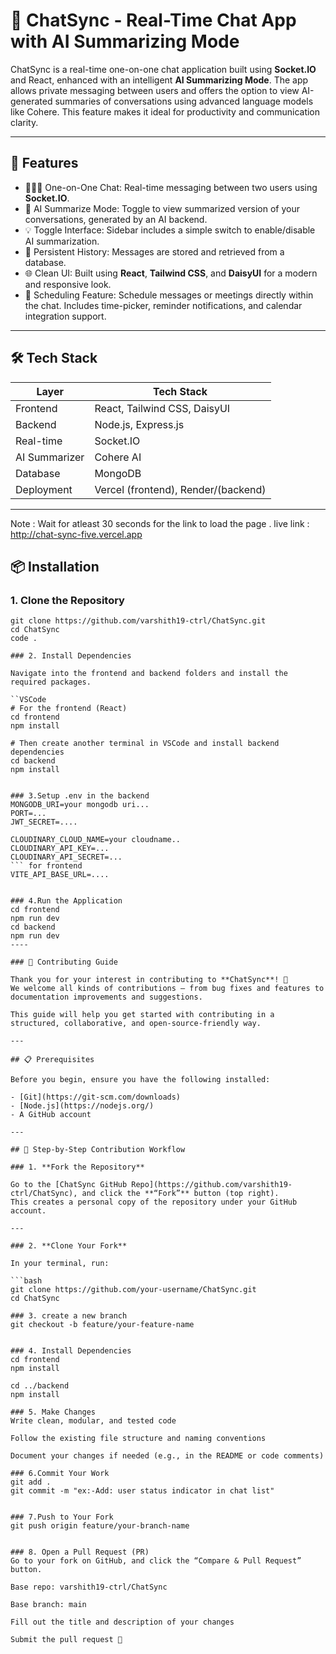 # 💬 ChatSync - Real-Time Chat App with AI Summarizing Mode

ChatSync is a real-time one-on-one chat application built using **Socket.IO** and React, enhanced with an intelligent **AI Summarizing Mode**. The app allows private messaging between users and offers the option to view AI-generated summaries of conversations using advanced language models like Cohere. This feature makes it ideal for productivity and communication clarity.

---

## 🚀 Features

- 🧑‍🤝‍🧑 One-on-One Chat: Real-time messaging between two users using **Socket.IO**.
- 🧠 AI Summarize Mode: Toggle to view summarized version of your conversations, generated by an AI backend.
- 💡 Toggle Interface: Sidebar includes a simple switch to enable/disable AI summarization.
- 💬 Persistent History: Messages are stored and retrieved from a database.
- 🌐 Clean UI: Built using **React**, **Tailwind CSS**, and **DaisyUI** for a modern and responsive look.
- 📅 Scheduling Feature: Schedule messages or meetings directly within the chat. Includes time-picker, reminder notifications, and calendar integration support.
---


## 🛠️ Tech Stack

| Layer         | Tech Stack                            |
|---------------|----------------------------------------|
| Frontend      | React, Tailwind CSS, DaisyUI           |
| Backend       | Node.js, Express.js                    |
| Real-time     | Socket.IO                              |
| AI Summarizer |  Cohere AI       |
| Database      | MongoDB       |
| Deployment    | Vercel (frontend), Render/(backend) |

---
Note : Wait for atleast 30 seconds for the link to load the page . 
live link : http://chat-sync-five.vercel.app
## 📦 Installation

### 1. Clone the Repository

```VSCode
git clone https://github.com/varshith19-ctrl/ChatSync.git
cd ChatSync
code .

### 2. Install Dependencies

Navigate into the frontend and backend folders and install the required packages.

``VSCode
# For the frontend (React)
cd frontend
npm install

# Then create another terminal in VSCode and install backend dependencies
cd backend
npm install


### 3.Setup .env in the backend
MONGODB_URI=your mongodb uri...
PORT=...
JWT_SECRET=....

CLOUDINARY_CLOUD_NAME=your cloudname..
CLOUDINARY_API_KEY=...
CLOUDINARY_API_SECRET=...
``` for frontend
VITE_API_BASE_URL=....


### 4.Run the Application
cd frontend
npm run dev 
cd backend
npm run dev
----

### 🤝 Contributing Guide

Thank you for your interest in contributing to **ChatSync**! 🚀  
We welcome all kinds of contributions — from bug fixes and features to documentation improvements and suggestions.

This guide will help you get started with contributing in a structured, collaborative, and open-source-friendly way.

---

## 📋 Prerequisites

Before you begin, ensure you have the following installed:

- [Git](https://git-scm.com/downloads)
- [Node.js](https://nodejs.org/)
- A GitHub account

---

## 🧭 Step-by-Step Contribution Workflow

### 1. **Fork the Repository**

Go to the [ChatSync GitHub Repo](https://github.com/varshith19-ctrl/ChatSync), and click the **“Fork”** button (top right).  
This creates a personal copy of the repository under your GitHub account.

---

### 2. **Clone Your Fork**

In your terminal, run:

```bash
git clone https://github.com/your-username/ChatSync.git
cd ChatSync

### 3. create a new branch
git checkout -b feature/your-feature-name


### 4. Install Dependencies
cd frontend
npm install

cd ../backend
npm install

### 5. Make Changes 
Write clean, modular, and tested code

Follow the existing file structure and naming conventions

Document your changes if needed (e.g., in the README or code comments)

### 6.Commit Your Work
git add .
git commit -m "ex:-Add: user status indicator in chat list"


### 7.Push to Your Fork
git push origin feature/your-branch-name


### 8. Open a Pull Request (PR)
Go to your fork on GitHub, and click the “Compare & Pull Request” button.

Base repo: varshith19-ctrl/ChatSync

Base branch: main

Fill out the title and description of your changes

Submit the pull request 🎉






